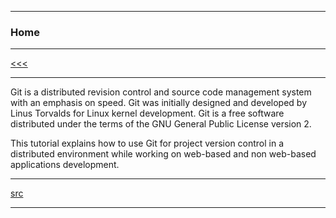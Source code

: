 
---

### Home

---

[<<<]()

---

Git is a distributed revision control and source code management system with an emphasis on speed. 
Git was initially designed and developed by Linus Torvalds for Linux kernel development. 
Git is a free software distributed under the terms of the GNU General Public License version 2.

This tutorial explains how to use Git for project version control in a distributed environment 
while working on web-based and non web-based applications development.

---

[src](https://www.tutorialspoint.com/git/index.htm)

---
